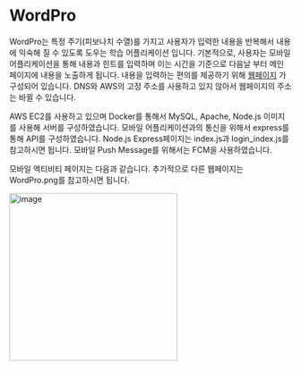 # WordPro

WordPro는 특정 주기(피보나치 수열)를 가지고 사용자가 입력한 내용을 반복해서 내용에 익숙해 질 수 있도록 도우는 학습 어플리케이션 입니다.
기본적으로, 사용자는 모바일 어플리케이션을 통해 내용과 힌트를 입력하며 이는 시간을 기준으로 다음날 부터 메인 페이지에 내용을 노출하게 됩니다.
내용을 입력하는 편의를 제공하기 위해 [웹페이지](http://54.180.94.51/) 가 구성되어 있습니다. DNS와 AWS의 고정 주소를 사용하고 있지 않아서 웹페이지의 주소는 바뀔 수 있습니다.

AWS EC2를 사용하고 있으며 Docker를 통해서 MySQL, Apache, Node.js 이미지를 사용해 서버를 구성하였습니다.
모바일 어플리케이션과의 통신을 위해서 express를 통해 API를 구성하였습니다. Node.js Express페이지는 index.js과 login_index.js를 참고하시면 됩니다.
모바일 Push Message를 위해서는 FCM을 사용하였습니다.

모바일 엑티비티 페이지는 다음과 같습니다. 추가적으로 다른 웹페이지는 WordPro.png를 참고하시면 됩니다.


<img width="300" alt="image" src="https://github.com/treeralph/WordPro/assets/50291395/1ce46cf5-db39-4937-87e0-ba3cd33021c2">

